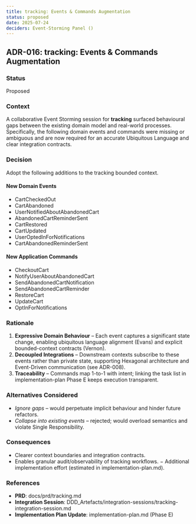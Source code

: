 ```yaml
---
title: tracking: Events & Commands Augmentation
status: proposed
date: 2025-07-24
deciders: Event-Storming Panel ()
---
```


## ADR-016: tracking: Events & Commands Augmentation

### Status
Proposed

### Context
A collaborative Event Storming session for **tracking** surfaced behavioural gaps between the existing domain model and real-world processes.  Specifically, the following domain events and commands were missing or ambiguous and are now required for an accurate Ubiquitous Language and clear integration contracts.

### Decision
Adopt the following additions to the tracking bounded context.

#### New Domain Events
- CartCheckedOut
- CartAbandoned
- UserNotifiedAboutAbandonedCart
- AbandonedCartReminderSent
- CartRestored
- CartUpdated
- UserOptedInForNotifications
- CartAbandonedReminderSent
#### New Application Commands
- CheckoutCart
- NotifyUserAboutAbandonedCart
- SendAbandonedCartNotification
- SendAbandonedCartReminder
- RestoreCart
- UpdateCart
- OptInForNotifications
### Rationale
1. **Expressive Domain Behaviour** – Each event captures a significant state change, enabling ubiquitous language alignment (Evans) and explicit bounded-context contracts (Vernon).
2. **Decoupled Integrations** – Downstream contexts subscribe to these events rather than private state, supporting Hexagonal architecture and Event-Driven communication (see ADR-008).
3. **Traceability** – Commands map 1-to-1 with intent; linking the task list in implementation-plan Phase E keeps execution transparent.

### Alternatives Considered
- _Ignore gaps_ – would perpetuate implicit behaviour and hinder future refactors.
- _Collapse into existing events_ – rejected; would overload semantics and violate Single Responsibility.

### Consequences
+ Clearer context boundaries and integration contracts.
+ Enables granular audit/observability of tracking workflows.
− Additional implementation effort (estimated in implementation-plan.md).

### References
- **PRD**: docs/prd/tracking.md
- **Integration Session**: DDD_Artefacts/integration-sessions/tracking-integration-session.md
- **Implementation Plan Update**: implementation-plan.md (Phase E)
